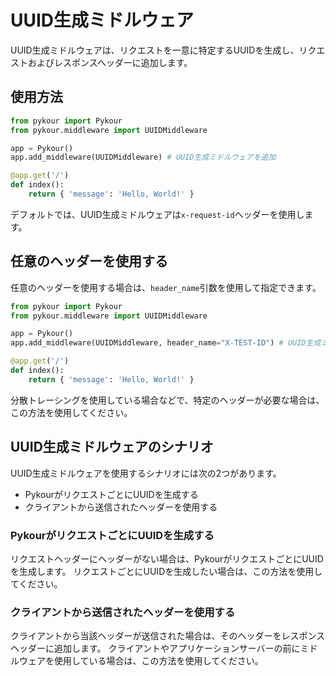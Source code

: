 # UUID生成ミドルウェア

UUID生成ミドルウェアは、リクエストを一意に特定するUUIDを生成し、リクエストおよびレスポンスヘッダーに追加します。

## 使用方法

```python
from pykour import Pykour
from pykour.middleware import UUIDMiddleware

app = Pykour()
app.add_middleware(UUIDMiddleware) # UUID生成ミドルウェアを追加

@app.get('/')
def index():
    return { 'message': 'Hello, World!' }
```

デフォルトでは、UUID生成ミドルウェアは`x-request-id`ヘッダーを使用します。

## 任意のヘッダーを使用する

任意のヘッダーを使用する場合は、`header_name`引数を使用して指定できます。

```python
from pykour import Pykour
from pykour.middleware import UUIDMiddleware

app = Pykour()
app.add_middleware(UUIDMiddleware, header_name="X-TEST-ID") # UUID生成ミドルウェアを追加し、ヘッダー名を指定

@app.get('/')
def index():
    return { 'message': 'Hello, World!' }
```

分散トレーシングを使用している場合などで、特定のヘッダーが必要な場合は、この方法を使用してください。

## UUID生成ミドルウェアのシナリオ

UUID生成ミドルウェアを使用するシナリオには次の2つがあります。

- PykourがリクエストごとにUUIDを生成する
- クライアントから送信されたヘッダーを使用する

### PykourがリクエストごとにUUIDを生成する

リクエストヘッダーにヘッダーがない場合は、PykourがリクエストごとにUUIDを生成します。
リクエストごとにUUIDを生成したい場合は、この方法を使用してください。


### クライアントから送信されたヘッダーを使用する

クライアントから当該ヘッダーが送信された場合は、そのヘッダーをレスポンスヘッダーに追加します。
クライアントやアプリケーションサーバーの前にミドルウェアを使用している場合は、この方法を使用してください。